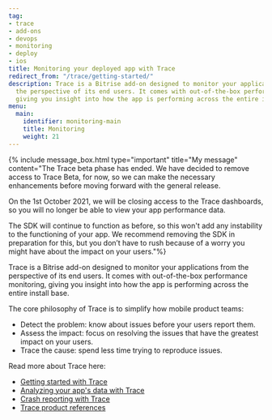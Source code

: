 ```yaml
---
tag:
- trace
- add-ons
- devops
- monitoring
- deploy
- ios
title: Monitoring your deployed app with Trace
redirect_from: "/trace/getting-started/"
description: Trace is a Bitrise add-on designed to monitor your applications from
  the perspective of its end users. It comes with out-of-the-box performance monitoring,
  giving you insight into how the app is performing across the entire install base.
menu:
  main:
    identifier: monitoring-main
    title: Monitoring
    weight: 21
---
```


{% include message_box.html type="important" title="My message" content="The Trace beta phase has ended. We have decided to remove access to Trace Beta, for now, so we can make the necessary enhancements before moving forward with the general release.

On the 1st October 2021, we will be closing access to the Trace dashboards, so you will no longer be able to view your app performance data.

The SDK will continue to function as before, so this won't add any instability to the functioning of your app. We recommend removing the SDK in preparation for this, but you don’t have to rush because of a worry you might have about the impact on your users."%}

Trace is a Bitrise add-on designed to monitor your applications from the perspective of its end users. It comes with out-of-the-box performance monitoring, giving you insight into how the app is performing across the entire install base.

The core philosophy of Trace is to simplify how mobile product teams:

* Detect the problem: know about issues before your users report them.
* Assess the impact: focus on resolving the issues that have the greatest impact on your users.
* Trace the cause: spend less time trying to reproduce issues.

Read more about Trace here:

- [Getting started with Trace](/monitoring/getting-started-with-trace/)
- [Analyzing your app's data with Trace](/monitoring/analyzing-your-app-s-data-with-trace/)
- [Crash reporting with Trace](/monitoring/crash-reporting-with-trace/)
- [Trace product references](/monitoring/trace-references/)
